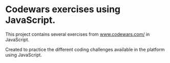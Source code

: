# Codewars exercises using JavaScript.

This project contains several exercises from www.codewars.com/ in JavaScript.

Created to practice the different coding challenges available in the platform using JavaScript.
